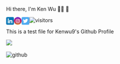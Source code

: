 Hi there, I'm Ken Wu :man_astronaut: :wave:

<a href="https://www.linkedin.com/in/ken-wu1997/"><img align="left" src="https://github.com/Kenwu9/Kenwu9/blob/main/social-media-icons/linkedin.png" alt="icon | LinkedIn" width="21px"/></a>
<a href="https://www.instagram.com/k_kenetik/"><img align="left" src="https://github.com/Kenwu9/Kenwu9/blob/main/social-media-icons/instagram.png" alt="icon | Instagram" width="21px"/></a>
<a href="https://twitter.com/kenwu09"><img align="left" src="https://github.com/Kenwu9/Kenwu9/blob/main/social-media-icons/twitter.png" alt="icon | Twitter" width="21px"/></a>
  
  

![visitors](https://visitor-badge.glitch.me/badge?page_id=${your.username}.${your.repo.id})

This is a test file for Kenwu9's Github Profile

<img height="180em" src="https://github-readme-stats.vercel.app/api?username=Kenwu9&show_icons=true&hide_border=true&&count_private=true&include_all_commits=true" />


![github](https://img.shields.io/badge/GitHub-000000?style=for-the-badge&logo=GitHub&logoColor=yellow)
